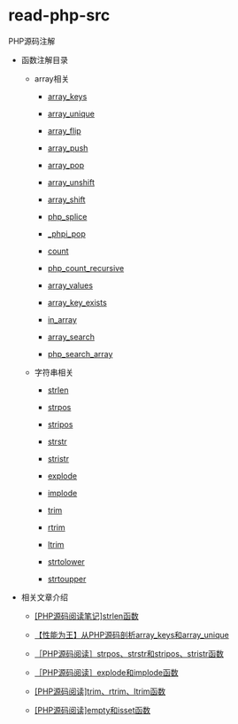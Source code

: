 # read-php-src
PHP源码注解

*   函数注解目录

    *   array相关

        *   [array_keys](https://github.com/hoohack/read-php-src/blob/master/ext/standard/array.c#L2459)

        *   [array_unique](https://github.com/hoohack/read-php-src/blob/master/ext/standard/array.c#L2813)

        *   [array_flip](https://github.com/hoohack/read-php-src/blob/master/ext/standard/array.c#L2718)

        *   [array_push](https://github.com/hoohack/read-php-src/blob/master/ext/standard/array.c#L1940)
        
        *   [array_pop](https://github.com/hoohack/read-php-src/blob/master/ext/standard/array.c#L2056)

        *   [array_unshift](https://github.com/hoohack/read-php-src/blob/master/ext/standard/array.c#L2072)
        
        *   [array_shift](https://github.com/hoohack/read-php-src/blob/master/ext/standard/array.c#L2064)

        *   [php_splice](https://github.com/hoohack/read-php-src/blob/master/ext/standard/array.c#L1845)
        
        *   [_phpi_pop](https://github.com/hoohack/read-php-src/blob/master/ext/standard/array.c#L1987)
        
        *   [count](https://github.com/hoohack/read-php-src/blob/master/ext/standard/array.c#L307)

        *   [php_count_recursive](https://github.com/hoohack/read-php-src/blob/master/ext/standard/array.c#L274)
        
        *   [array_values](https://github.com/hoohack/read-php-src/blob/master/ext/standard/array.c#L2539)
        
        *   [array_key_exists](https://github.com/hoohack/read-php-src/blob/master/ext/standard/array.c#L4421)
        
        *   [in_array](https://github.com/hoohack/read-php-src/blob/master/ext/standard/array.c#L1255)
        
        *   [array_search](https://github.com/hoohack/read-php-src/blob/master/ext/standard/array.c#L1263)
        
        *   [php_search_array](https://github.com/hoohack/read-php-src/blob/master/ext/standard/array.c#L1203)

    *   字符串相关

        *   [strlen](https://github.com/hoohack/read-php-src/blob/master/Zend/zend_builtin_functions.c#L478)

        *   [strpos](https://github.com/hoohack/read-php-src/blob/master/ext/standard/string.c#L1840)

        *   [stripos](https://github.com/hoohack/read-php-src/blob/master/ext/standard/string.c#L1891)

        *   [strstr](https://github.com/hoohack/read-php-src/blob/master/ext/standard/string.c#L1789)

        *   [stristr](https://github.com/hoohack/read-php-src/blob/master/ext/standard/string.c#L1732)

        *   [explode](https://github.com/hoohack/read-php-src/blob/master/ext/standard/string.c#L1104)

        *   [implode](https://github.com/hoohack/read-php-src/blob/master/ext/standard/string.c#L1245)

        *   [trim](https://github.com/hoohack/read-php-src/blob/master/ext/standard/string.c#L794)

        *   [rtrim](https://github.com/hoohack/read-php-src/blob/master/ext/standard/string.c#L794)

        *   [ltrim](https://github.com/hoohack/read-php-src/blob/master/ext/standard/string.c#L794)
        
        *   [strtolower](https://github.com/hoohack/read-php-src/blob/master/ext/standard/string.c#L1436)
        
        *   [strtoupper](https://github.com/hoohack/read-php-src/blob/master/ext/standard/string.c#L1400)

*   相关文章介绍

    *   [[PHP源码阅读笔记]strlen函数](http://www.hoohack.me/2016/02/22/phps-source-analytics-strlen)

    *   [【性能为王】从PHP源码剖析array_keys和array_unique](http://www.hoohack.me/2016/02/25/analyze-array-unique-array-keys-source-code)

    *   [［PHP源码阅读］strpos、strstr和stripos、stristr函数](http://www.hoohack.me/2016/05/10/php-source-code-strpos-strstr-stripos-stristr)

    *   [［PHP源码阅读］explode和implode函数](http://www.hoohack.me/2016/05/20/php-source-code-explode-implode)

    *   [[PHP源码阅读]trim、rtrim、ltrim函数](http://www.hoohack.me/2016/05/24/php-source-code-trim-ltrim-rtrim)

    *   [[PHP源码阅读]empty和isset函数](http://www.hoohack.me/2016/05/26/php-source-code-empty-isset)